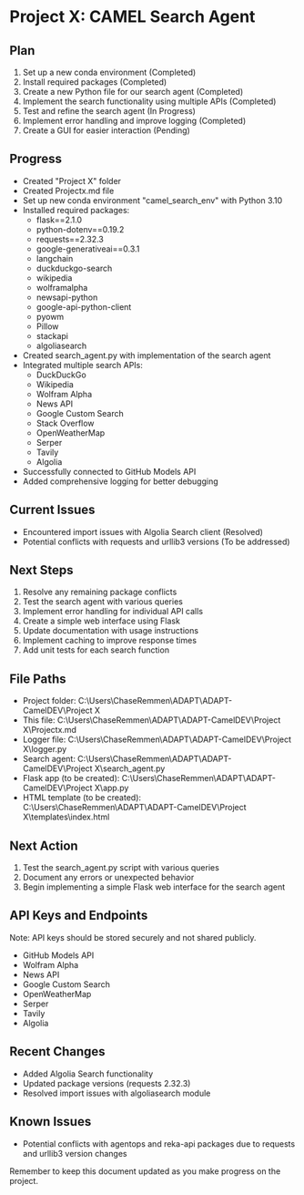 # Project X: CAMEL Search Agent

## Plan
1. Set up a new conda environment (Completed)
2. Install required packages (Completed)
3. Create a new Python file for our search agent (Completed)
4. Implement the search functionality using multiple APIs (Completed)
5. Test and refine the search agent (In Progress)
6. Implement error handling and improve logging (Completed)
7. Create a GUI for easier interaction (Pending)

## Progress
- Created "Project X" folder
- Created Projectx.md file
- Set up new conda environment "camel_search_env" with Python 3.10
- Installed required packages:
  - flask==2.1.0
  - python-dotenv==0.19.2
  - requests==2.32.3
  - google-generativeai==0.3.1
  - langchain
  - duckduckgo-search
  - wikipedia
  - wolframalpha
  - newsapi-python
  - google-api-python-client
  - pyowm
  - Pillow
  - stackapi
  - algoliasearch
- Created search_agent.py with implementation of the search agent
- Integrated multiple search APIs:
  - DuckDuckGo
  - Wikipedia
  - Wolfram Alpha
  - News API
  - Google Custom Search
  - Stack Overflow
  - OpenWeatherMap
  - Serper
  - Tavily
  - Algolia
- Successfully connected to GitHub Models API
- Added comprehensive logging for better debugging

## Current Issues
- Encountered import issues with Algolia Search client (Resolved)
- Potential conflicts with requests and urllib3 versions (To be addressed)

## Next Steps
1. Resolve any remaining package conflicts
2. Test the search agent with various queries
3. Implement error handling for individual API calls
4. Create a simple web interface using Flask
5. Update documentation with usage instructions
6. Implement caching to improve response times
7. Add unit tests for each search function

## File Paths
- Project folder: C:\Users\ChaseRemmen\ADAPT\ADAPT-CamelDEV\Project X
- This file: C:\Users\ChaseRemmen\ADAPT\ADAPT-CamelDEV\Project X\Projectx.md
- Logger file: C:\Users\ChaseRemmen\ADAPT\ADAPT-CamelDEV\Project X\logger.py
- Search agent: C:\Users\ChaseRemmen\ADAPT\ADAPT-CamelDEV\Project X\search_agent.py
- Flask app (to be created): C:\Users\ChaseRemmen\ADAPT\ADAPT-CamelDEV\Project X\app.py
- HTML template (to be created): C:\Users\ChaseRemmen\ADAPT\ADAPT-CamelDEV\Project X\templates\index.html

## Next Action
1. Test the search_agent.py script with various queries
2. Document any errors or unexpected behavior
3. Begin implementing a simple Flask web interface for the search agent

## API Keys and Endpoints
Note: API keys should be stored securely and not shared publicly.
- GitHub Models API
- Wolfram Alpha
- News API
- Google Custom Search
- OpenWeatherMap
- Serper
- Tavily
- Algolia

## Recent Changes
- Added Algolia Search functionality
- Updated package versions (requests 2.32.3)
- Resolved import issues with algoliasearch module

## Known Issues
- Potential conflicts with agentops and reka-api packages due to requests and urllib3 version changes

Remember to keep this document updated as you make progress on the project.
